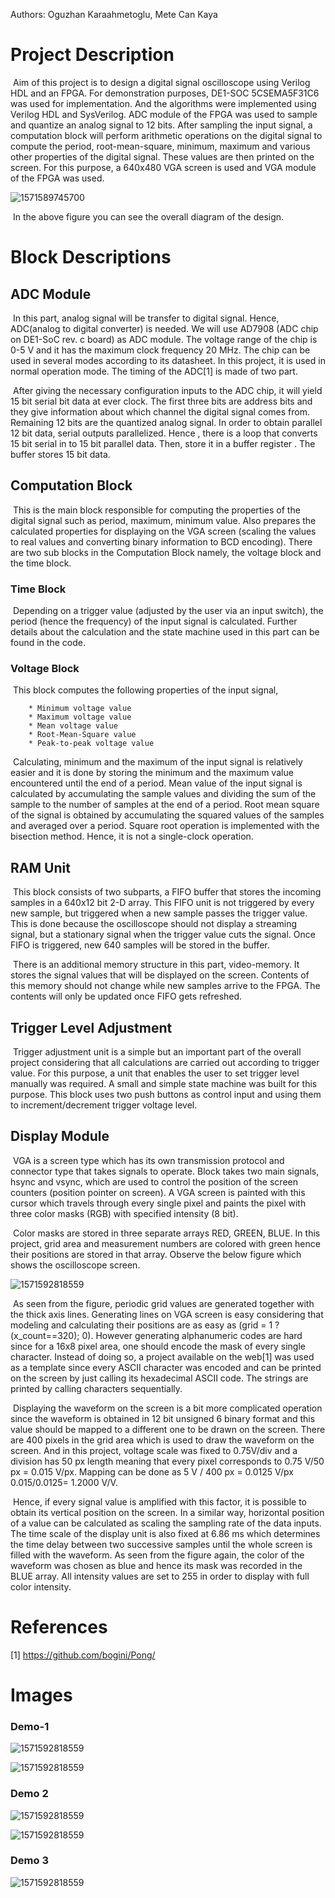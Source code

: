 Authors: Oguzhan Karaahmetoglu, Mete Can Kaya

# Project Description

​	Aim of this project is to design a digital signal oscilloscope using Verilog HDL and an FPGA. For demonstration purposes, DE1-SOC 5CSEMA5F31C6 was used for implementation. And the algorithms were implemented using Verilog HDL and SysVerilog. ADC module of the FPGA was used to sample and quantize an analog signal to 12 bits. After sampling the input signal, a computation block will perform arithmetic operations on the digital signal to compute the period, root-mean-square, minimum, maximum and various other properties of the digital signal. These values are then printed on the screen. For this purpose, a 640x480 VGA screen is used and VGA module of the FPGA was used. 

![1571589745700](/IMAGES/diagram.jpeg)

​	In the above figure you can see the overall diagram of the design.



# Block Descriptions



## ADC Module

​	In this part, analog signal will be transfer to digital signal. Hence, ADC(analog to digital converter) is needed. We will use AD7908 (ADC chip on DE1-SoC rev. c board) as ADC module. The voltage range of the chip is 0-5 V and it has the maximum clock frequency 20 MHz. The chip can be used in several modes according to its datasheet. In this project, it is used in normal operation mode. The timing of the ADC[1] is made of two part.

​	After giving the necessary configuration inputs to the ADC chip, it will yield 15 bit serial bit data at ever clock. The first three bits are address bits and they give information about which channel the digital signal comes from. Remaining 12 bits are the quantized analog signal. In order to obtain parallel 12 bit data, serial outputs parallelized. Hence , there is a loop that converts 15 bit serial in to 15 bit parallel data. Then, store it in a buffer register . The buffer stores 15 bit data.



## Computation Block

​	This is the main block responsible for computing the properties of the digital signal such as period, maximum, minimum value. Also prepares the calculated properties for displaying on the VGA screen (scaling the values to real values and converting binary information to BCD encoding). There are two sub blocks in the Computation Block namely, the voltage block and the time block.

### Time Block

​	Depending on a trigger value (adjusted by the user via an input switch), the period (hence the frequency) of the input signal is calculated. Further details about the calculation and the state machine used in this part can be found in the code.



### Voltage Block

​	This block computes the following properties of the input signal,

		* Minimum voltage value
		* Maximum voltage value
		* Mean voltage value
		* Root-Mean-Square value
		* Peak-to-peak voltage value



​	Calculating, minimum and the maximum of the input signal is relatively easier and it is done by storing the minimum and the maximum value encountered until the end of a period. Mean value of the input signal is calculated by accumulating the sample values and dividing the sum of the sample to the number of samples at the end of a period. Root mean square of the signal is obtained by accumulating the squared values of the samples and averaged over a period. Square root operation is implemented with the bisection method. Hence, it is not a single-clock operation.



## RAM Unit

​	This block consists of two subparts, a FIFO buffer that stores the incoming samples in a 640x12 bit 2-D array. This FIFO unit is not triggered by every new sample, but triggered when a new sample passes the trigger value. This is done because the oscilloscope should not display a streaming signal, but a stationary signal when the trigger value cuts the signal. Once FIFO is triggered, new 640 samples will be stored in the buffer.

​	There is an additional memory structure in this part, video-memory. It stores the signal values that will be displayed on the screen. Contents of this memory should not change while new samples arrive to the FPGA. The contents will only be updated once FIFO gets refreshed.



## Trigger Level Adjustment

​	Trigger adjustment unit is a simple but an important part of the overall project considering that all calculations are carried out according to trigger value. For this purpose, a unit that enables the user to set trigger level manually was required. A small and simple state machine was built for this purpose. This block uses two push buttons as control input and using them to increment/decrement trigger voltage level.



## Display Module

​	VGA is a screen type which has its own transmission protocol and connector type that takes signals to operate. Block takes two main signals, hsync and vsync, which are used to control the position of the screen counters (position pointer on screen). A VGA screen is painted with this cursor which travels through every single pixel and paints the pixel with three color masks (RGB) with specified intensity (8 bit).



​	Color masks are stored in three separate arrays RED, GREEN, BLUE. In this project, grid area and measurement numbers are colored with green hence their positions are stored in that array. Observe the below figure which shows the oscilloscope screen.

![1571592818559](/IMAGES/display.jpeg)

​	As seen from the figure, periodic grid values are generated together with the thick axis lines. Generating lines on VGA screen is easy considering that modeling and calculating their positions are as easy as (grid = 1 ? (x_count==320); 0). However generating alphanumeric codes are hard since for a 16x8 pixel area, one should encode the mask of every single character. Instead of doing so, a project available on the web[1]
was used as a template since every ASCII character was encoded and can be printed on the screen by just calling its hexadecimal ASCII code. The strings are printed by calling characters sequentially.



​	Displaying the waveform on the screen is a bit more complicated operation since the waveform is obtained in 12 bit unsigned 6 binary format and this value should be mapped to a different one to be drawn on the screen. There are 400 pixels in the grid area which is used to draw the waveform on the screen. And in this project, voltage scale was fixed to 0.75V/div and a division has 50 px length meaning that every pixel corresponds to 0.75 V/50 px = 0.015 V/px. Mapping can be done as 5 V / 400 px = 0.0125 V/px 0.015/0.0125= 1.2000 V/V.

​	Hence, if every signal value is amplified with this factor, it is possible to obtain its vertical position on the screen. In a similar way, horizontal position of a value can be calculated as scaling the sampling rate of the data inputs. The time scale of the display unit is also fixed at 6.86 ms which determines the time delay between two successive samples until the whole screen is filled with the waveform. As seen from the figure again, the color of the waveform was chosen as blue and hence its mask was recorded in the BLUE array. All intensity values are set to 255 in order to display with full color intensity.



# References

[1] https://github.com/bogini/Pong/



# Images

### Demo-1



![1571592818559](/IMAGES/screen_sample_input.jpeg)

![1571592818559](/IMAGES/screen_sample.jpeg)



### Demo 2

![1571592818559](/IMAGES/input_no_offset.jpeg)

![1571592818559](/IMAGES/screen_no_offset.jpeg)



### Demo 3

![1571592818559](/IMAGES/screen_offset.jpeg)
